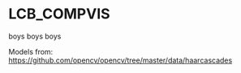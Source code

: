 # LCB_COMPVIS
boys boys boys

Models from: https://github.com/opencv/opencv/tree/master/data/haarcascades
